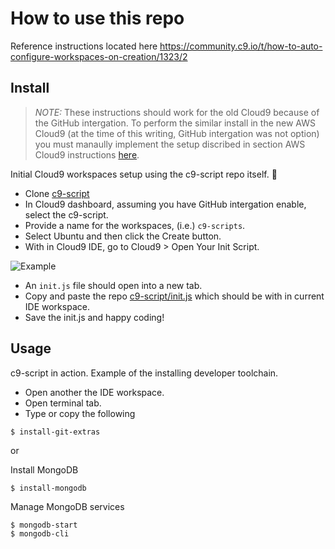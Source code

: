 # How to use this repo

Reference instructions located here
https://community.c9.io/t/how-to-auto-configure-workspaces-on-creation/1323/2

## Install

> _NOTE:_ 
These instructions should work for the old Cloud9 because of the 
GitHub intergation. To perform the similar install in the new AWS Cloud9 (at 
the time of this writing, GitHub intergation was not option) you must manaully 
implement the setup discribed in section AWS Cloud9 instructions 
[here](https://docs.aws.amazon.com/cloud9/latest/user-guide/settings-init-script.html#settings-init-script-view).

Initial Cloud9 workspaces setup using the c9-script repo itself. :metal:

* Clone [c9-script](https://github.com/fnkr/c9-scripts)
* In Cloud9 dashboard, assuming you have GitHub intergation enable, select the c9-script.
* Provide a name for the workspaces, (i.e.) `c9-scripts`.
* Select Ubuntu and then click the Create button.
* With in Cloud9 IDE, go to Cloud9 > Open Your Init Script.

![Example](https://discourse-cdn-sjc1.com/business5/uploads/trydiscourse4/original/1X/0ff8c2eed68df5436cd4fb5541f91c9f32e63ff8.png)

* An `init.js` file should open into a new tab.
* Copy and paste the repo [c9-script/init.js](https://github.com/fnkr/c9-scripts/blob/master/init.js) which should be with in current IDE workspace.
* Save the init.js and happy coding!


## Usage

c9-script in action. Example of the installing developer toolchain.

* Open another the IDE workspace.
* Open terminal tab.
* Type or copy the following

```
$ install-git-extras
```

or 

Install MongoDB
```
$ install-mongodb
```

Manage MongoDB services
```
$ mongodb-start
$ mongodb-cli
```